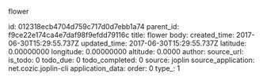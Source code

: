 flower



id: 012318ecb4704d759c717d0d7ebb1a74
parent_id: f9ce22e174ca4e7daf98f9efdd79116c
title: flower
body: 
created_time: 2017-06-30T15:29:55.737Z
updated_time: 2017-06-30T15:29:55.737Z
latitude: 0.00000000
longitude: 0.00000000
altitude: 0.0000
author: 
source_url: 
is_todo: 0
todo_due: 0
todo_completed: 0
source: joplin
source_application: net.cozic.joplin-cli
application_data: 
order: 0
type_: 1